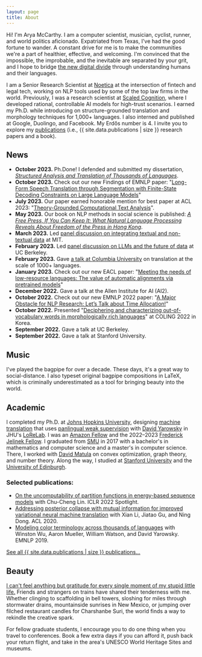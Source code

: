 ```yaml
---
layout: page
title: About
---
```



Hi! I'm Arya McCarthy. I am a computer scientist, musician, cyclist, runner, and world politics aficionado. Expatriated from Texas, I've had the good fortune to wander. A constant drive for me is to make the communities we're a part of healthier, effective, and welcoming. I'm convinced that the impossible, the improbable, and the inevitable are separated by your grit, and I hope to bridge [the new digital divide](https://hilltopicssmu.wordpress.com/2017/04/08/the-new-digital-divide-language-is-the-impediment-to-information-access/) through understanding humans and their languages.

I am a Senior Research Scientist at [Noetica][noetica] at the intersection of fintech and legal tech, working on NLP tools used by some of the top law firms in the world. Previously, I was a research scientist at [Scaled Cognition][sc], where I developed rational, controllable AI models for high-trust scenarios. I earned my Ph.D. while introducing on structure-grounded translation and morphology techniques for 1,000+ languages. I also interned and published at Google, Duolingo, and Facebook. My Erdős number is <span title="me <-> Matula, David W. <-> Kučera, Luděk <-> Calkin, Neil J. <-> Erdős, Paul">4</span>. I invite you to explore my [publications](publications) (i.e., {{ site.data.publications | size }} research papers and a book).

## News

- **October 2023.** Ph.Done! I defended and submitted my dissertation, [_Structured Analysis and Translation of Thousands of Languages_](https://jscholarship.library.jhu.edu/items/6d8993a9-321e-40d6-987e-2b62dfd4b372).
- **October 2023.** Check out our new Findings of EMNLP paper: "[Long-Form Speech Translation through Segmentation with Finite-State Decoding Constraints on Large Language Models](https://arxiv.org/abs/2310.13678)"
- **July 2023.** Our paper earned honorable mention for best paper at ACL 2023: "[Theory-Grounded Computational Text Analysis](https://aclanthology.org/2023.acl-short.136/)".
- **May 2023.** Our book on NLP methods in social science is published: *[A Free Press, If You Can Keep It: What Natural Language Processing Reveals About Freedom of the Press in Hong Kong](https://link.springer.com/book/10.1007/978-3-031-27584-5)*.
- **March 2023.** Led [panel discussion on integrating textual and non-textual data](https://cassandra.cs.jhu.edu/roundtables/mit/) at MIT.
- **February 2023.** Led [panel discussion on LLMs and the future of data](https://cassandra.cs.jhu.edu/roundtables/berkeley/) at UC Berkeley.
- **February 2023.** Gave [a talk at Columbia University](http://www.cs.columbia.edu/nlp/nlp_seminar.html) on translation at the scale of 1000+ languages.
- **January 2023.** Check out our new EACL paper: "[Meeting the needs of low-resource languages: The value of automatic alignments via pretrained models](https://aclanthology.org/2023.eacl-main.280/)"
- **December 2022.** Gave a talk at the Allen Institute for AI (AI2).
- **October 2022.** Check out our new EMNLP 2022 paper: "[A Major Obstacle for NLP Research: Let’s Talk about Time Allocation!](https://aclanthology.org/2022.emnlp-main.612/)"
- **October 2022.** Presented "[Deciphering and characterizing out-of-vocabulary words in morphologically rich languages](https://aclanthology.org/2022.coling-1.472/)" at COLING 2022 in Korea.
- **September 2022.** Gave a talk at UC Berkeley.
- **September 2022.** Gave a talk at Stanford University.

## Music

I've played the bagpipe for over a decade. These days, it's a great way to social-distance. I also typeset original bagpipe compositions in LaTeX, which is criminally underestimated as a tool for bringing beauty into the world.

## Academic

I completed my Ph.D. at [Johns Hopkins University](https://www.jhu.edu), designing [machine translation](https://en.wikipedia.org/wiki/Machine_translation) that uses [panlingual weak supervision](https://aclanthology.org/2020.lrec-1.352/) with [David Yarowsky](https://www.cs.jhu.edu/faculty/david-yarowsky/) in JHU's [LoReLab](https://www.cs.jhu.edu/~arya/yarowsky-lab/). 
I was an [Amazon Fellow](https://ai2ai.engineering.jhu.edu/2022-2023-ai2ai-fellows/) and the 2022–2023 [Frederick Jelinek Fellow](https://www.clsp.jhu.edu/about/jelinek-fellowship/).
I graduated from [SMU](https://en.wikipedia.org/wiki/Southern_Methodist_University) in 2017 with a bachelor's in mathematics and computer science and a master's in computer science. There, I worked with [David Matula](http://lyle.smu.edu/~matula/) on convex optimization, graph theory, and number theory.
Along the way, I studied at [Stanford University](https://www.stanford.edu) and the [University of Edinburgh](https://www.ed.ac.uk).

### Selected publications:

* [On the uncomputability of partition functions in energy-based sequence models](https://openreview.net/forum?id=SsPCtEY6yCl) with Chu-Cheng Lin. ICLR 2022 Spotlight.
* [Addressing posterior collapse with mutual information for improved variational neural machine translation](http://dx.doi.org/10.18653/v1/2020.acl-main.753) with Xian Li, Jiatao Gu, and Ning Dong. ACL 2020.
* [Modeling color terminology across thousands of languages](http://dx.doi.org/10.18653/v1/D19-1229) with Winston Wu, Aaron Mueller, William Watson, and David Yarowsky. EMNLP 2019.

[See all {{ site.data.publications | size }} publications...](publications)

## Beauty

[I can't feel anything but gratitude for every single moment of my stupid little life.](http://philhaverstick.com/8-09-02.html) Friends and strangers on trains have shared their tenderness with me. Whether clinging to scaffolding in bell towers, sloshing for miles through stormwater drains, mountainside sunrises in New Mexico, or jumping over filched restaurant candles for Charshanbe Suri, the world finds a way to rekindle the creative spark.

For fellow graduate students, I encourage you to do one thing when you travel to conferences. Book a few extra days if you can afford it, push back your return flight, and take in the area's UNESCO World Heritage Sites and museums.

[1]: https://scholar.google.com/citations?user=erysFsoAAAAJ&hl=en&oi=ao
[sc]: https://scaledcognition.com
[noetica]: https://www.noetica.ai
